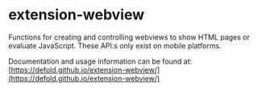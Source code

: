 # extension-webview

Functions for creating and controlling webviews to show HTML pages or evaluate JavaScript. These API:s only exist on mobile platforms.

Documentation and usage information can be found at: [https://defold.github.io/extension-webview/](https://defold.github.io/extension-webview/)
